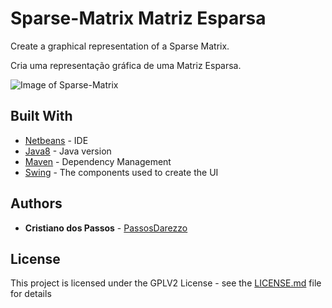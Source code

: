 # Sparse-Matrix Matriz Esparsa

Create a graphical representation of a Sparse Matrix.

Cria uma representação gráfica de uma Matriz Esparsa.

![Image of Sparse-Matrix](https://i.imgur.com/03tUuU7.gif)

## Built With

* [Netbeans](https://netbeans.org/downloads/) - IDE
* [Java8](https://www.java.com/pt_BR/download/faq/java8.xml) - Java version
* [Maven](https://maven.apache.org/) - Dependency Management
* [Swing](https://docs.oracle.com/javase/7/docs/api/javax/swing/package-summary.html) - The components used to create the UI

## Authors

* **Cristiano dos Passos** - [PassosDarezzo](https://github.com/passosdarezzo)

## License

This project is licensed under the GPLV2 License - see the [LICENSE.md](LICENSE.md) file for details
